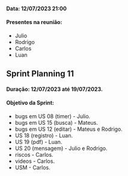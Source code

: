 #### Data: 12/07/2023 21:00
#### Presentes na reunião:

- Julio
- Rodrigo
- Carlos
- Luan


## Sprint Planning 11

#### Duração: 12/07/2023 até 19/07/2023.
#### Objetivo da Sprint:

- bugs em US 08 (timer) - Julio.
- bugs em US 15 (busca) - Mateus.
- bugs em US 12 (editar) - Mateus e Rodrigo. 
- US 18 (registro) - Luan.
- US 19 (pdf) - Luan.
- US 20 (mensagem) - Julio e Rodrigo.
- riscos - Carlos.
- videos - Carlos.
- USM - Carlos.